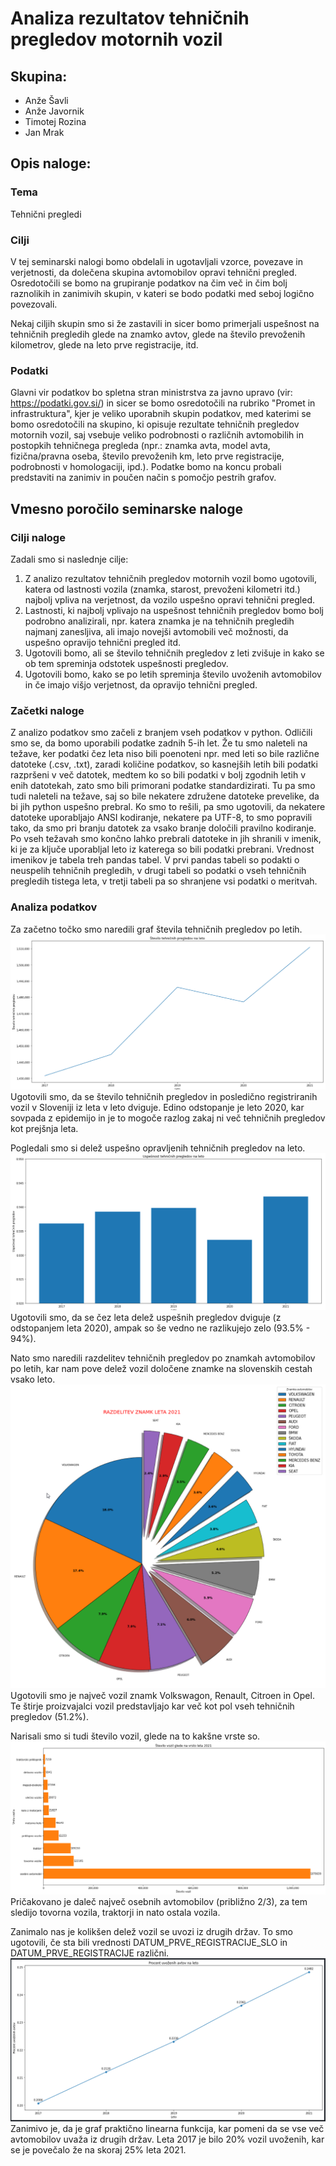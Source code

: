 # Analiza rezultatov tehničnih pregledov motornih vozil

## Skupina:

- Anže Šavli
- Anže Javornik
- Timotej Rozina
- Jan Mrak

## Opis naloge:

### Tema 

Tehnični pregledi

### Cilji

V tej seminarski nalogi bomo obdelali in ugotavljali vzorce, povezave in verjetnosti, da dolečena skupina avtomobilov opravi tehnični pregled. Osredotočili se bomo na grupiranje podatkov na čim več in čim bolj raznolikih in zanimivih skupin, v kateri se bodo podatki med seboj logično povezovali. 

Nekaj ciljih skupin smo si že zastavili in sicer bomo primerjali uspešnost na tehničnih pregledih glede na znamko avtov, glede na število prevoženih kilometrov, glede na leto prve registracije, itd.

### Podatki

Glavni vir podatkov bo spletna stran ministrstva za javno upravo (vir: https://podatki.gov.si/) in sicer se bomo osredotočili na rubriko "Promet in infrastruktura", kjer je veliko uporabnih skupin podatkov, med katerimi se bomo osredotočili na skupino, ki opisuje rezultate tehničnih pregledov motornih vozil, saj vsebuje veliko podrobnosti o različnih avtomobilih in postopkih tehničnega pregleda (npr.: znamka avta, model avta, fizična/pravna oseba, število prevoženih km, leto prve registracije, podrobnosti v homologaciji, ipd.). Podatke bomo na koncu probali predstaviti na zanimiv in poučen način s pomočjo pestrih grafov.


## Vmesno poročilo seminarske naloge


### Cilji naloge

Zadali smo si naslednje cilje:
1. Z analizo rezultatov tehničnih pregledov motornih vozil bomo ugotovili, katera od lastnosti vozila (znamka, starost, prevoženi kilometri itd.) najbolj vpliva na verjetnost, da vozilo uspešno opravi tehnični pregled.
2. Lastnosti, ki najbolj vplivajo na uspešnost tehničnih pregledov bomo bolj podrobno analizirali, npr. katera znamka je na tehničnih pregledih najmanj zanesljiva, ali imajo novejši avtomobili več možnosti, da uspešno opravijo tehnični pregled itd.
3. Ugotovili bomo, ali se število tehničnih pregledov z leti zvišuje in kako se ob tem spreminja odstotek uspešnosti pregledov.
4. Ugotovili bomo, kako se po letih spreminja število uvoženih avtomobilov in če imajo višjo verjetnost, da opravijo tehnični pregled.
### Začetki naloge

Z analizo podatkov smo začeli z branjem vseh podatkov v python. Odličili smo se, da bomo uporabili podatke zadnih 5-ih let. Že tu smo naleteli na težave, ker podatki čez leta niso bili poenoteni npr. med leti so bile različne datoteke (.csv, .txt), zaradi količine podatkov, so kasnejših letih bili podatki razpršeni v več datotek, medtem ko so bili podatki v bolj zgodnih letih v enih datotekah, zato smo bili primorani podatke standardizirati. Tu pa smo tudi naleteli na težave, saj so bile nekatere združene datoteke prevelike, da bi jih python uspešno prebral. Ko smo to rešili, pa smo ugotovili, da nekatere datoteke uporabljajo ANSI kodiranje, nekatere pa UTF-8, to smo popravili tako, da smo pri branju datotek za vsako branje določili pravilno kodiranje.  
Po vseh težavah smo končno lahko prebrali datoteke in jih shranili v imenik, ki je za ključe uporabljal leto iz katerega so bili podatki prebrani. Vrednost imenikov je tabela treh pandas tabel. V prvi pandas tabeli so podakti o neuspelih tehničnih pregledih, v drugi tabeli so podatki o vseh tehničnih pregledih tistega leta, v tretji tabeli pa so shranjene vsi podatki o meritvah.

### Analiza podatkov

Za začetno točko smo naredili graf števila tehničnih pregledov po letih.
![Pregled po letih](images/preglediPoLetih.png)
Ugotovili smo, da se število tehničnih pregledov in posledično registriranih vozil v Sloveniji iz leta v leto dviguje. Edino odstopanje je leto 2020, kar sovpada z epidemijo in je to mogoče razlog zakaj ni več tehničnih pregledov kot prejšnja leta.

Pogledali smo si delež uspešno opravljenih tehničnih pregledov na leto.
![Pregled po letih](images/uspesnostPregledov.png)
Ugotovili smo, da se čez leta delež uspešnih pregledov dviguje (z odstopanjem leta 2020), ampak so še vedno ne razlikujejo zelo (93.5% - 94%).

Nato smo naredili razdelitev tehničnih pregledov po znamkah avtomobilov po letih, kar nam pove delež vozil določene znamke na slovenskih cestah vsako leto.
![Razdelitev pregledov po znamkah avtomobilov v letu 2021](images/znamke.png)
Ugotovili smo je največ vozil znamk Volkswagon, Renault, Citroen in Opel. Te štirje proizvajalci vozil predstavljajo kar več kot pol vseh tehničnih pregledov (51.2%).

Narisali smo si tudi število vozil, glede na to kakšne vrste so.
![Porazdelitev po vrsti vozila leta 2021](images/vozila.png)
Pričakovano je daleč največ osebnih avtomobilov (približno 2/3), za tem sledijo tovorna vozila, traktorji in nato ostala vozila. 

Zanimalo nas je kolikšen delež vozil se uvozi iz drugih držav. To smo ugotovili, če sta bili vrednosti DATUM_PRVE_REGISTRACIJE_SLO in DATUM_PRVE_REGISTRACIJE različni.
![Porazdelitev po vrsti vozila leta 2021](images/uvozeni.png)
Zanimivo je, da je graf praktično linearna funkcija, kar pomeni da se vse več avtomobilov uvaža iz drugih držav. Leta 2017 je bilo 20% vozil uvoženih, kar se je povečalo že na skoraj 25% leta 2021.